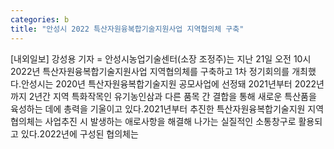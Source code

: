 ```yaml
---
categories: b
title: "안성시 2022 특산자원융복합기술지원사업 지역협의체 구축"
---
```

[내외일보] 강성용 기자 = 안성시농업기술센터(소장 조정주)는 지난 21일 오전 10시 2022년 특산자원융복합기술지원사업 지역협의체를 구축하고 1차 정기회의를 개최했다.안성시는 2020년 특산자원융복합기술지원 공모사업에 선정돼 2021년부터 2022년까지 2년간 지역 특화작목인 유기농인삼과 다른 품목 간 결합을 통해 새로운 특산품을 육성하는 데에 총력을 기울이고 있다.2021년부터 추진한 특산자원융복합기술지원 지역협의체는 사업추진 시 발생하는 애로사항을 해결해 나가는 실질적인 소통창구로 활용되고 있다.2022년에 구성된 협의체는